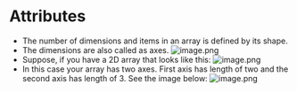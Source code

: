 # Attributes

* The number of dimensions and items in an array is defined by its shape.
* The dimensions are also called as axes.
![image.png](https://dphi-live.s3.amazonaws.com/media_uploads/image_33f018e01c4640ef9817f31ddc6159ea.png)
* Suppose, if you have a 2D array that looks like this:
![image.png](https://dphi-live.s3.amazonaws.com/media_uploads/image_5d0fb20a77574a00802d8982ec08326a.png)
* In this case your array has two axes. First axis has length of two and the second axis has length of 3. See the image below:
![image.png](https://dphi-live.s3.amazonaws.com/media_uploads/image_c0447e8da81540e1b2ba98bbf3fb223e.png)